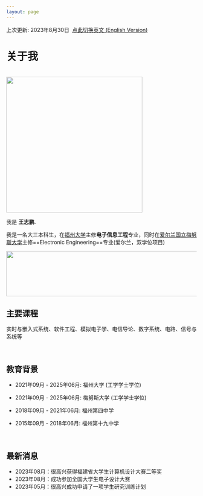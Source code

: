 ```yaml
---
layout: page
---
```


上次更新: 2023年8月30日&nbsp;  [点此切换英文 (English Version)](https://wangzhipeng2002.github.io/file/index-zh/)

# 关于我
<br>
<img src="https://wangzhipeng2002.github.io/zpth.jpg" class="floatpic" width="360" height="360">


我是 **王志鹏**.

我是一名大三本科生，在[福州大学](https://www.fzu.edu.cn/)主修**电子信息工程**专业，同时在[爱尔兰国立梅努斯大学](https://www.maynoothuniversity.ie/)主修==Electronic Engineering==专业(爱尔兰，双学位项目) 

<img src="https://wangzhipeng2002.github.io/fzu.jpg" class="floatpic" width="600" height="120">

<br>

## 主要课程

实时与嵌入式系统、软件工程、模拟电子学、电信导论、数字系统、电路、信号与系统等

<br>

## 教育背景

- 2021年09月 - 2025年06月: 福州大学 (工学学士学位)
- 2021年09月 - 2025年06月: 梅努斯大学 (工学学士学位)
- 2018年09月 - 2021年06月: 福州第四中学 
- 2015年09月 - 2018年06月: 福州第十九中学
  
  <br>

## 最新消息

- 2023年08月：很高兴获得福建省大学生计算机设计大赛二等奖
- 2023年08月：成功参加全国大学生电子设计大赛
- 2023年05月：很高兴成功申请了一项学生研究训练计划


